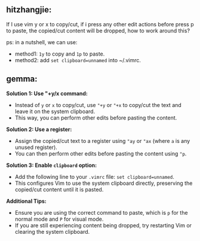 hitzhangjie:
------------------------------------------------------------------------------
If I use vim y or x to copy/cut, if i press any other edit actions before press p to paste, the copied/cut content will be dropped, how to work around this?

ps: in a nutshell, we can use:
- method1: `1y` to copy and `1p` to paste.
- method2: add `set clipboard=unnamed` into ~/.vimrc.

gemma:
------------------------------------------------------------------------------
**Solution 1: Use "+y/x command:**

- Instead of `y` or `x` to copy/cut, use `"+y` or `"+x` to copy/cut the text and leave it on the system clipboard.
- This way, you can perform other edits before pasting the content.

**Solution 2: Use a register:**

- Assign the copied/cut text to a register using `"ay` or `"ax` (where `a` is any unused register).
- You can then perform other edits before pasting the content using `"p`.

**Solution 3: Enable `clipboard` option:**

- Add the following line to your `.vimrc` file: `set clipboard=unnamed`.
- This configures Vim to use the system clipboard directly, preserving the copied/cut content until it is pasted.

**Additional Tips:**

- Ensure you are using the correct command to paste, which is `p` for the normal mode and `P` for visual mode.
- If you are still experiencing content being dropped, try restarting Vim or clearing the system clipboard.
